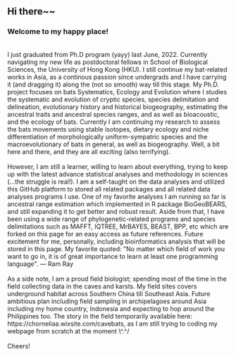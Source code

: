 ## Hi there~~ 
### Welcome to my happy place!
<br />
I just graduated from Ph.D program (yayy) last June, 2022. Currently navigating my new life as postdoctoral fellows in School of Biological Sciences, the University of Hong Kong (HKU). I still continue my bat-related works in Asia, as a continous passion since undergrads and I have carrying it (and dragging it) along the (not so smooth) way till this stage. My Ph.D. project focuses on bats Systematics, Ecology and Evolution where I studies the systematic and evolution of cryptic species, species delimitation and delineation, evolutionary history and historical biogeography, estimating the ancestral traits and ancestral species ranges, and as well as bioacoustic, and the ecology of bats. Currently I am continuing my research to assess the bats movements using stable isotopes, dietary ecology and niche differentiation of morphologically uniform-sympatric species and the macroevolutionary of bats in general, as well as biogeography. Well, a bit here and there, and they are all exciting (also terrifying).
<br />

<br />
However, I am still a learner, willing to learn about everything, trying to keep up with the latest advance statistical analyses and methodology in sciences (...the struggle is real!). I am a self-taught on the data analyses and utilized this GitHub platform to stored all related packages and all related data analyses programs I use. One of my favorite analyses I am running so far is ancestral range estimation which implemented in R package BioGeoBEARS, and still expanding it to get better and robust result. Aside from that, I have been using a wide range of phylogenetic-related programs and species delimitations such as MAFFT, IQTREE, MrBAYES, BEAST, BPP, etc which are forked on this page for an easy access as future references. Future excitement for me, personally, including bioinformatics analysis that will be stored in this page. My favorite quoted: "No matter which field of work you want to go in, it is of great importance to learn at least one programming language". ― Ram Ray
<br/>


<br />
As a side note, I am a proud field biologist; spending most of the time in the field collecting data in the caves and karsts. My field sites covers underground habitat across Southern China till Southeast Asia. Future ambitious plan including field sampling in archipelagoes around Asia including my home country, Indonesia and expecting to hop around the Philippines too. The story in the field temporarily available here: https://chorneliaa.wixsite.com/cavebats, as I am still trying to coding my webpage from scratch at the moment \^.^/
<br />

<br />
Cheers!
